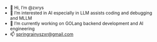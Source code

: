 - 👋 Hi, I’m @zxrys
- 👀 I’m interested in AI especially in LLM assists coding and debugging and MLLM
- 🌱 I’m currently working on GOLang backend development and AI engineering
- 📫 springrainyszxr@gmail.com

<!---
zxrys/zxrys is a ✨ special ✨ repository because its `README.md` (this file) appears on your GitHub profile.
You can click the Preview link to take a look at your changes.
--->
